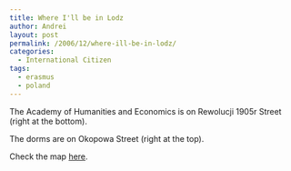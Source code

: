 ```yaml
---
title: Where I'll be in Lodz
author: Andrei
layout: post
permalink: /2006/12/where-ill-be-in-lodz/
categories:
  - International Citizen
tags:
  - erasmus
  - poland
---
```

The Academy of Humanities and Economics is on Rewolucji 1905r Street (right at the bottom).

The dorms are on Okopowa Street (right at the top).

Check the map <a href="http://local.live.com/default.aspx?v=2&cp=51.785843~19.473052&style=r&lvl=14&tilt=-90&dir=0&alt=-1000" target="_blank">here</a>.